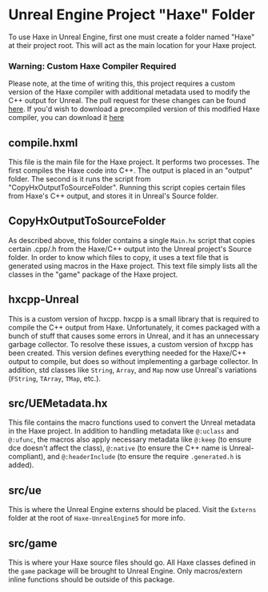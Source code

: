 # Unreal Engine Project "Haxe" Folder

To use Haxe in Unreal Engine, first one must create a folder named "Haxe" at their project root. This will act as the main location for your Haxe project.

### Warning: Custom Haxe Compiler Required

Please note, at the time of writing this, this project requires a custom version of the Haxe compiler with additional metadata used to modify the C++ output for Unreal. The pull request for these changes can be found [here](https://github.com/HaxeFoundation/haxe/pull/10790). If you'd wish to download a precompiled version of this modified Haxe compiler, you can download it [here](https://github.com/RobertBorghese/haxe/releases/)

## compile.hxml

This file is the main file for the Haxe project. It performs two processes. The first compiles the Haxe code into C++. The output is placed in an "output" folder. The second is it runs the script from "CopyHxOutputToSourceFolder". Running this script copies certain files from Haxe's C++ output, and stores it in Unreal's Source folder.

## CopyHxOutputToSourceFolder

As described above, this folder contains a single `Main.hx` script that copies certain .cpp/.h from the Haxe/C++ output into the Unreal project's Source folder. In order to know which files to copy, it uses a text file that is generated using macros in the Haxe project. This text file simply lists all the classes in the "game" package of the Haxe project.

## hxcpp-Unreal

This is a custom version of hxcpp. hxcpp is a small library that is required to compile the C++ output from Haxe. Unfortunately, it comes packaged with a bunch of stuff that causes some errors in Unreal, and it has an unnecessary garbage collector. To resolve these issues, a custom version of hxcpp has been created. This version defines everything needed for the Haxe/C++ output to compile, but does so without implementing a garbage collector. In addition, std classes like `String`, `Array`, and `Map` now use Unreal's variations (`FString`, `TArray`, `TMap`, etc.).

## src/UEMetadata.hx

This file contains the macro functions used to convert the Unreal metadata in the Haxe project. In addition to handling metadata like `@:uclass` and `@:ufunc`, the macros also apply necessary metadata like `@:keep` (to ensure dce doesn't affect the class), `@:native` (to ensure the C++ name is Unreal-compliant), and `@:headerInclude` (to ensure the require `.generated.h` is added).

## src/ue

This is where the Unreal Engine externs should be placed. Visit the `Externs` folder at the root of `Haxe-UnrealEngine5` for more info.

## src/game

This is where your Haxe source files should go. All Haxe classes defined in the `game` package will be brought to Unreal Engine. Only macros/extern inline functions should be outside of this package.
